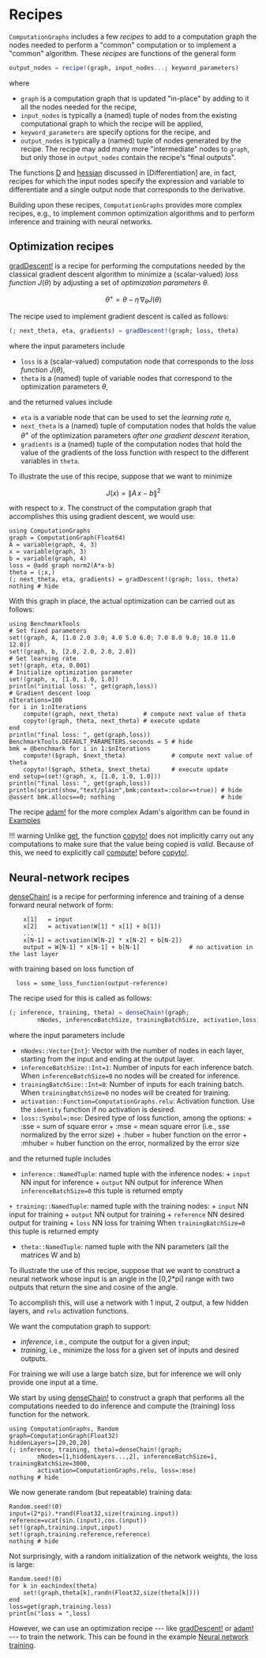 
# Recipes

`ComputationGraphs` includes a few *recipes* to add to a computation graph the nodes needed to
perform a "common" computation or to implement a "common" algorithm. These *recipes* are functions
of the general form

```julia
output_nodes = recipe!(graph, input_nodes...; keyword_parameters)
```

where

+ `graph` is a computation graph that is updated "in-place" by adding to it all the nodes
  needed for the recipe,
+ `input_nodes` is typically a (named) tuple of nodes from the existing computational graph to which
  the recipe will be applied,
+ `keyword_parameters` are specify options for the recipe, and
+ `output_nodes` is typically a (named) tuple of nodes generated by the recipe. The recipe may add
  many more "intermediate" nodes to `graph`, but only those in `output_nodes` contain the recipe's
  "final outputs".

The functions [D](@ref) and [hessian](@ref) discussed in [Differentiation] are, in fact, recipes
for which the input nodes specify the expression and variable to differentiate and a single output
node that corresponds to the derivative.

Building upon these recipes, `ComputationGraphs` provides more complex recipes, e.g., to implement
common optimization algorithms and to perform inference and training with neural networks.

## Optimization recipes

[gradDescent!](@ref) is a recipe for performing the computations needed by the classical gradient
descent algorithm to minimize a (scalar-valued) *loss function* $J(\theta)$ by adjusting a set of
*optimization parameters* $\theta$.

```math
    \theta^+ = \theta - \eta\, \nabla_\theta J(\theta)
```

The recipe used to implement gradient descent is called as follows:

```julia
(; next_theta, eta, gradients) = gradDescent!(graph; loss, theta)
```

where the input parameters include

+ `loss` is a (scalar-valued) computation node that corresponds to the *loss function* $J(\theta)$,
+ `theta` is a (named) tuple of variable nodes that correspond to the optimization parameters $\theta$,
  
and the returned values include 

+ `eta` is a variable node that can be used to set the *learning rate* $\eta$, 
+ `next_theta` is a (named) tuple of computation nodes that holds the value $\theta^+$ of the
  optimization parameters *after one gradient descent* iteration,
+ `gradients` is a (named) tuple of the computation nodes that hold the value of the gradients of the
  loss function with respect to the different variables in `theta`.

To illustrate the use of this recipe, suppose that we want to minimize

```math
    J(x) = \| A\, x -b \|^2
```

with respect to $x$. The construct of the computation graph that accomplishes this using gradient
descent, we would use:

```@example recipe1
using ComputationGraphs
graph = ComputationGraph(Float64)
A = variable(graph, 4, 3)
x = variable(graph, 3)
b = variable(graph, 4)
loss = @add graph norm2(A*x-b)
theta = (;x,)
(; next_theta, eta, gradients) = gradDescent!(graph; loss, theta)
nothing # hide
```

With this graph in place, the actual optimization can be carried out as follows:

```@example recipe1
using BenchmarkTools
# Set fixed parameters
set!(graph, A, [1.0 2.0 3.0; 4.0 5.0 6.0; 7.0 8.0 9.0; 10.0 11.0 12.0])
set!(graph, b, [2.0, 2.0, 2.0, 2.0])
# Set learning rate
set!(graph, eta, 0.001)
# Initialize optimization parameter
set!(graph, x, [1.0, 1.0, 1.0])
println("initial loss: ", get(graph,loss))
# Gradient descent loop
nIterations=100
for i in 1:nIterations
    compute!(graph, next_theta)       # compute next value of theta
    copyto!(graph, theta, next_theta) # execute update
end
println("final loss: ", get(graph,loss))
BenchmarkTools.DEFAULT_PARAMETERS.seconds = 5 # hide
bmk = @benchmark for i in 1:$nIterations
    compute!($graph, $next_theta)             # compute next value of theta
    copyto!($graph, $theta, $next_theta)      # execute update
end setup=(set!(graph, x, [1.0, 1.0, 1.0]))
println("final loss: ", get(graph,loss))
println(sprint(show,"text/plain",bmk;context=:color=>true)) # hide
@assert bmk.allocs==0; nothing                              # hide
```

The recipe [adam!](@ref) for the more complex Adam's algorithm can be found in [Examples](@ref)

!!! warning
    Unlike [get](@ref), the function [copyto!](@ref) does not implicitly carry out any computations to make sure that the value being copied is *valid*. Because of this, we need to explicitly call [compute!](@ref) before [copyto!](@ref).

## Neural-network recipes

[denseChain!](@ref) is a recipe for performing inference and training of a dense forward neural
network of form:

```
    x[1]   = input
    x[2]   = activation(W[1] * x[1] + b[1])
    ...
    x[N-1] = activation(W[N-2] * x[N-2] + b[N-2])
    output = W[N-1] * x[N-1] + b[N-1]              # no activation in the last layer
```

with training based on loss function of

```
  loss = some_loss_function(output-reference)
```

The recipe used for this is called as follows:

```julia
(; inference, training, theta) = denseChain!(graph; 
        nNodes, inferenceBatchSize, trainingBatchSize, activation,loss)
```

where the input parameters include

+ `nNodes::Vector{Int}`: Vector with the number of nodes in each layer, starting from the
        input and ending at the output layer.
+ `inferenceBatchSize::Int=1`: Number of inputs for each inference batch.
        When `inferenceBatchSize=0` no nodes will be created for inference.
+ `trainingBatchSize::Int=0`: Number of inputs for each training batch. 
        When `trainingBatchSize=0` no nodes will be created for training.
+ `activation::Function=ComputationGraphs.relu`: Activation function. 
        Use the `identity` function if no activation is desired.
+ `loss::Symbol=:mse`: Desired type of loss function, among the options:
        + :sse = sum of square error
        + :mse = mean square error (i.e., sse normalized by the error size)
        + :huber = huber function on the error
        + :mhuber = huber function on the error, normalized by the error size
  
and the returned tuple includes

+ `inference::NamedTuple`: named tuple with the inference nodes:
        + `input` NN input for inference
        + `output` NN output for inference
        When `inferenceBatchSize=0` this tuple is returned empty

`+ training::NamedTuple`: named tuple with the training nodes:
        + `input` NN input for training
        + `output` NN output for training
        + `reference` NN desired output for training
        + `loss` NN loss for training
        When `trainingBatchSize=0` this tuple is returned empty

+ `theta::NamedTuple`: named tuple with the NN parameters (all the matrices W and b)

To illustrate the use of this recipe, suppose that we want to construct a neural network whose input
is an angle in the [0,2*pi] range with two outputs that return the sine and cosine of the angle.

To accomplish this, will use a network with 1 input, 2 output, a few hidden layers, and `relu`
activation functions.

We want the computation graph to support:

+ *inference*, i.e., compute the output for a given input;
+ *training*, i.e., minimize the loss for a given set of inputs and desired outputs.

For training we will use a large batch size, but for inference we will only provide one
input at a time.

We start by using [denseChain!](@ref) to construct a graph that performs all the computations needed
to do inference and compute the (training) loss function for the network.

```@example recipe2
using ComputationGraphs, Random
graph=ComputationGraph(Float32)
hiddenLayers=[20,20,20]
(; inference, training, theta)=denseChain!(graph; 
        nNodes=[1,hiddenLayers...,2], inferenceBatchSize=1, trainingBatchSize=3000,
        activation=ComputationGraphs.relu, loss=:mse)
nothing # hide
```

We now generate random (but repeatable) training data:

```@example recipe2
Random.seed!(0)
input=(2*pi).*rand(Float32,size(training.input))
reference=vcat(sin.(input),cos.(input))
set!(graph,training.input,input)
set!(graph,training.reference,reference)
nothing # hide
```

Not surprisingly, with a random initialization of the network weights, the loss is large:

```@example recipe2
Random.seed!(0)
for k in eachindex(theta)
    set!(graph,theta[k],randn(Float32,size(theta[k])))
end
loss=get(graph,training.loss)
println("loss = ",loss)
```

However, we can use an optimization recipe --- like [gradDescent!](@ref) or [adam!](@ref) --- to train
the network. This can be found in the example [Neural network training](@ref).
